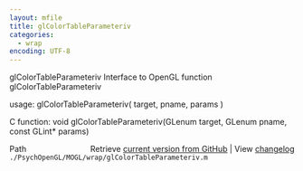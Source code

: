 ```yaml
---
layout: mfile
title: glColorTableParameteriv
categories:
  - wrap
encoding: UTF-8
---
```


glColorTableParameteriv  Interface to OpenGL function glColorTableParameteriv  

usage:  glColorTableParameteriv( target, pname, params )  

C function:  void glColorTableParameteriv(GLenum target, GLenum pname, const GLint\* params)  


<div class="code_header" style="text-align:right;">
  <span style="float:left;">Path&nbsp;&nbsp;</span> <span class="counter">Retrieve <a href=
  "https://raw.github.com/Psychtoolbox-3/Psychtoolbox-3/beta/./PsychOpenGL/MOGL/wrap/glColorTableParameteriv.m">current version from GitHub</a> | View <a href=
  "https://github.com/Psychtoolbox-3/Psychtoolbox-3/commits/beta/./PsychOpenGL/MOGL/wrap/glColorTableParameteriv.m">changelog</a></span>
</div>
<div class="code">
  <code>./PsychOpenGL/MOGL/wrap/glColorTableParameteriv.m</code>
</div>
